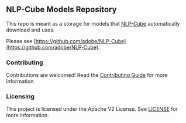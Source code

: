 ## NLP-Cube Models Repository

This repo is meant as a storage for models that [NLP-Cube](https://github.com/adobe/NLP-Cube) automatically download and uses.

Please see [https://github.com/adobe/NLP-Cube](https://github.com/adobe/NLP-Cube).


### Contributing

Contributions are welcomed! Read the [Contributing Guide](CONTRIBUTING.md) for more information.

### Licensing

This project is licensed under the Apache V2 License. See [LICENSE](LICENSE) for more information.
